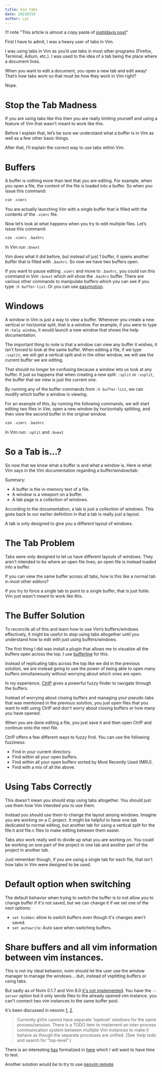 ```yaml
---
title: Vim tabs
date: 20210318
author: Lyz
---
```


!!! note "This article is almost a copy paste of [joshldavis post](http://joshldavis.com/2014/04/05/vim-tab-madness-buffers-vs-tabs/)"

First I have to admit, I was a heavy user of tabs in Vim.

I was using tabs in Vim as you’d use tabs in most other programs (Firefox,
Terminal, Adium, etc.). I was used to the idea of a tab being the place where
a document lives.

When you want to edit a document, you open a new tab and edit away! That’s how
tabs work so that must be how they work in Vim right?

Nope.

# Stop the Tab Madness

If you are using tabs like this then you are really limiting yourself and
using a feature of Vim that wasn't meant to work like this.

Before I explain that, let’s be sure we understand what a buffer is in Vim as
well as a few other basic things.

After that, I’ll explain the correct way to use tabs within Vim.

# Buffers

A buffer is nothing more than text that you are editing. For example, when you
open a file, the content of the file is loaded into a buffer. So when you
issue this command:

```bash
vim .vimrc
```

You are actually launching Vim with a single buffer that is filled with the
contents of the `.vimrc` file.

Now let’s look at what happens when you try to edit multiple files. Let’s
issue this command:

```bash
vim .vimrc .bashrc
```

In Vim run `:bnext`

Vim does what it did before, but instead of just 1 buffer, it opens another
buffer that is filled with `.bashrc`. So now we have two buffers open.

If you want to pause editing `.vimrc` and move to `.bashrc`, you could run this
command in Vim `:bnext` which will show the `.bashrc` buffer. There are various
other commands to manipulate buffers which you can see if you type `:h
buffer-list`. Or you can use [easymotion](vim_plugins.md#vim-easymotion).

# Windows

A window in Vim is just a way to view a buffer. Whenever you create a new
vertical or horizontal split, that is a window. For example, if you were to
type in `:help window`, it would launch a new window that shows the help
documentation.

The important thing to note is that a window can view any buffer it wishes; it
isn't forced to look at the same buffer. When editing a file, if we type
`:vsplit`, we will get a vertical split and in the other window, we will see the
current buffer we are editing.

That should no longer be confusing because a window lets us look at any
buffer. It just so happens that when creating a new split: `:split` or
`:vsplit`, the buffer that we view is just the current one.

By running any of the buffer commands from `:h buffer-list`, we can modify
which buffer a window is viewing.

For an example of this, by running the following commands, we will start
editing two files in Vim, open a new window by horizontally splitting, and
then view the second buffer in the original window.

```bash
vim .vimrc .bashrc
```

In Vim run: `:split` and `:bnext`

# So a Tab is…?

So now that we know what a buffer is and what a window is. Here is what Vim
says in the Vim documentation regarding a buffer/window/tab:

Summary:

* A buffer is the in-memory text of a file.
* A window is a viewport on a buffer.
* A tab page is a collection of windows.

According to the documentation, a tab is just a collection of windows. This
goes back to our earlier definition in that a tab is really just a layout.

A tab is only designed to give you a different layout of windows.

# The Tab Problem

Tabs were only designed to let us have different layouts of windows. They
aren't intended to be where an open file lives; an open file is instead loaded
into a buffer.

If you can view the same buffer across all tabs, how is this like a normal tab
in most other editors?

If you try to force a single tab to point to a single buffer, that is just
futile. Vim just wasn't meant to work like this.

# The Buffer Solution

To reconcile all of this and learn how to use Vim’s buffers/windows
effectively, it might be useful to stop using tabs altogether until you
understand how to edit with just using buffers/windows.

The first thing I did was install a plugin that allows me to visualize all the
buffers open across the top. I use [bufferline](https://github.com/bling/vim-bufferline)
for this.

Instead of replicating tabs across the top like we did in the previous
solution, we are instead going to use the power of being able to open many
buffers simultaneously without worrying about which ones are open.

In my experience, [CtrlP](https://github.com/ctrlpvim/ctrlp.vim) gives a powerful fuzzy
finder to navigate through the buffers.

Instead of worrying about closing buffers and managing your pseudo-tabs that
was mentioned in the previous solution, you just open files that you want to
edit using CtrlP and don't worry about closing buffers or how many you have
opened.

When you are done editing a file, you just save it and then open CtrlP and
continue onto the next file.

CtrlP offers a few different ways to fuzzy find. You can use the following
fuzziness:

* Find in your current directory.
* Find within all your open buffers.
* Find within all your open buffers sorted by Most Recently Used (MRU).
* Find with a mix of all the above.

# Using Tabs Correctly

This doesn't mean you should stop using tabs altogether. You should just use
them how Vim intended you to use them.

Instead you should use them to change the layout among windows. Imagine you
are working on a C project. It might be helpful to have one tab dedicated to
normal editing, but another tab for using a vertical split for the file.h and
file.c files to make editing between them easier.

Tabs also work really well to divide up what you are working on. You could be
working on one part of the project in one tab and another part of the project
in another tab.

Just remember though, if you are using a single tab for each file, that isn't
how tabs in Vim were designed to be used.

# Default option when switching

The default behavior when trying to switch the buffer is to not allow you to
change buffer if it's not saved, but we can change it if we set one of the next
options:

* `set hidden`: allow to switch buffers even though it's changes aren't saved.
* `set autowrite`: Auto save when switching buffers.

# Share buffers and all vim information between vim instances.

This is not my ideal behavior, nvim should let the user use the window manager
to manage the windows... duh, instead of vsplitting buffers or using tabs.

But sadly as of Nvim 0.1.7 and Vim 8.0 [it's not
implemented](https://superuser.com/questions/234708/using-vim-gvim-with-multiple-gui-windows).
You have the `--server` option but it only sends files to the already opened vim
instance.  you can't connect two vim instances to the same buffer pool.

It's been discussed in neovim [1](https://github.com/neovim/neovim/issues/2161),
[2](https://github.com/neovim/neovim/issues/3119).

> Currently gVim cannot have separate 'toplevel' windows for the same
> process/session. There is a TODO item to implement an inter-process
> communication system between multiple Vim instances to make it behave as
> though the separate processes are unified. (See :help todo and search for
> "top-level".)

There is an interesting
[hax](https://www.reddit.com/r/vim/comments/3hh42z/can_i_replace_vims_windows_with_a_tiling_window/cuc8gk5/)
formalized in [here](https://github.com/teto/i3-dispatch) which I will want to
have time to test.

Another solution would be to try to use [neovim remote](https://github.com/mhinz/neovim-remote)
